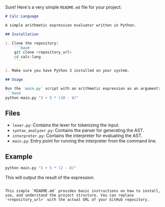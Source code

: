 Sure! Here's a very simple `README.md` file for your project:

```markdown
# Calc Language

A simple arithmetic expression evaluator written in Python.

## Installation

1. Clone the repository:
    ```bash
    git clone <repository_url>
    cd calc-lang
    ```

2. Make sure you have Python 3 installed on your system.

## Usage

Run the `main.py` script with an arithmetic expression as an argument:
```bash
python main.py "3 + 5 * (10 - 4)"
```

## Files

- `lexer.py`: Contains the lexer for tokenizing the input.
- `syntax_analyzer.py`: Contains the parser for generating the AST.
- `interpreter.py`: Contains the interpreter for evaluating the AST.
- `main.py`: Entry point for running the interpreter from the command line.

## Example

```bash
python main.py "3 + 5 * (2 - 8)"
```

This will output the result of the expression.
```

This simple `README.md` provides basic instructions on how to install, use, and understand the project structure. You can replace `<repository_url>` with the actual URL of your GitHub repository.